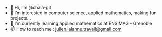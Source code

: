 - 👋 Hi, I’m @chala-git
- 👀 I’m interested in computer science, applied mathematics, making fun projects...
- 🌱 I’m currently learning applied mathematics at ENSIMAG - Grenoble
- 📫 How to reach me : julien.lalanne.travail@gmail.com

<!---
chala-git/chala-git is a ✨ special ✨ repository because its `README.md` (this file) appears on your GitHub profile.
You can click the Preview link to take a look at your changes.
--->
